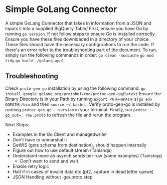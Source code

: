 # Simple GoLang Connector
A simple GoLang Connector that takes in information from a JSON and inputs it into a supplied BigQuery Table/
First, ensure you have Go by running `go version`. If not follow steps to ensure Go is installed correctly.
Ensure you have these files downloaded in a directory of your choice. These files should have the necessary configurations to run the code. If there's an error refer to the troubleshooting part of the document.
To run, simply run the following commands in order:
`go clean -modcache`
`go mod tidy`
`go build`
`./golang-app1`

## Troubleshooting
Check `proto-gen-go` installation by using the following command:
  `go install google.golang.org/protobuf/cmd/protoc-gen-go@latest`
Ensure the Binary Directory is in your Path by running `export PATH=$PATH:$(go env GOPATH)/bin` and then `source ~/.bashrc`. Verify proto-gen-go is installed by running `protoc-gen-go --version` in your terminal.
Finally, run `protoc --go_out=. row.proto` to refresh the file and rerun the program.

Next Steps:
- Examples in the Go Client and managedwriter
- Don't have to unmarshal it
- GetWS (gets schema from destination), should happen internally
- Figure out how to use default stream (Tanishqa)
- Understand more ab asynch sends per row (some examples) (Tanishqa)
	- Don't want to send and wait
- Enable retry logic
- Halt if in cases of invalid data etc (pt2, capture in dead letter queue)
- JSON Handling without .go/.proto step
